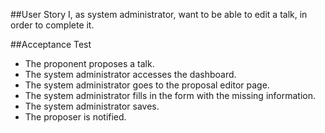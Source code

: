 ##User Story
I, as system administrator, want to be able to edit a talk, in order to complete it.

##Acceptance Test

* The proponent proposes a talk.
* The system administrator accesses the dashboard.
* The system administrator goes to the proposal editor page.
* The system administrator fills in the form with the missing information.
* The system administrator saves.
* The proposer is notified.
